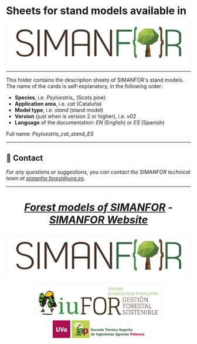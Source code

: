 # Sheets for stand models available in

<p align="center">
<img src="https://raw.githubusercontent.com/simanfor/web/main/logos/simanfor.png" alt="simanfor" width="500"/>
</p>

---

This folder contains the description sheets of SIMANFOR's stand models. The name of the cards is self-explanatory, in the following order:

* **Species**, i.e. *Psylvestris_* (Scots pine)
* **Application area**, i.e. *_cat_* (Cataluña)
* **Model type**, i.e. *_stand_* (stand model)
* **Version** (just when is version 2 or higher), i.e. *_v02_*
* **Language** of the documentation: *EN* (English) or *ES* (Spanish)

Full name: *Psylvestris_cat_stand_ES*

---

## :email: Contact

*For any questions or suggestions, you can contact the SIMANFOR technical team at simanfor.forest@uva.es*.

---

<h1 align="center" >

[*Forest models of SIMANFOR*](https://github.com/simanfor/modelos) - [*SIMANFOR Website*](https://www.simanfor.es/)

</h1>



<p align="center">
<img src="https://raw.githubusercontent.com/simanfor/web/main/logos/simanfor.png" alt="simanfor" width="500"/>
</p>

<p align="center">
<img src="https://raw.githubusercontent.com/simanfor/web/main/logos/iufor.png" alt="iufor" width="350"/>
<img src="https://raw.githubusercontent.com/simanfor/web/main/logos/UVa-ETSIIAA.png" alt="uva_etsiiaa" width="250"/>
</p>
